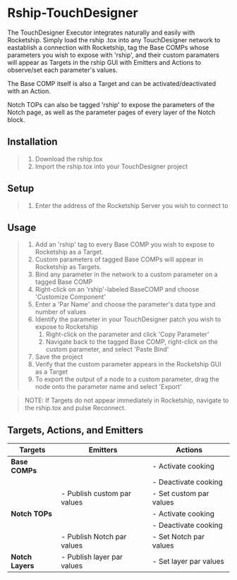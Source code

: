 # Rship-TouchDesigner

The TouchDesigner Executor integrates naturally and easily with Rocketship. Simply load the rship .tox into any TouchDesigner network to eastablish a connection with Rocketship, tag the Base COMPs whose parameters you wish to expose with 'rship', and their custom paramaters will appear as Targets in the rship GUI with Emitters and Actions to observe/set each parameter's values. 

The Base COMP itself is also a Target and can be activated/deactivated with an Action.

Notch TOPs can also be tagged 'rship' to expose the parameters of the Notch page, as well as the parameter pages of every layer of the Notch block.

## Installation

> 1. Download the rship.tox
> 2. Import the rship.tox into your TouchDesigner project

## Setup

> 1. Enter the address of the Rocketship Server you wish to connect to

## Usage

> 1. Add an 'rship' tag to every Base COMP you wish to expose to Rocketship as a Target.
> 2. Custom parameters of tagged Base COMPs will appear in Rocketship as Targets.
> 3. Bind any parameter in the network to a custom parameter on a tagged Base COMP 
>	1. Right-click on an 'rship'-labeled BaseCOMP and choose 'Customize Component'
>	2. Enter a 'Par Name' and choose the parameter's data type and number of values
>	3. Identify the parameter in your TouchDesigner patch you wish to expose to Rocketship
>		1. Right-click on the parameter and click 'Copy Parameter'
>		2. Navigate back to the tagged Base COMP, right-click on the custom parameter, and select 'Paste Bind'
> 4. Save the project
> 5. Verify that the custom parameter appears in the Rocketship GUI as a Target
> 6. To export the output of a node to a custom parameter, drag the node onto the parameter name and select 'Export'

> NOTE: If Targets do not appear immediately in Rocketship, navigate to the rship.tox and pulse Reconnect.

## Targets, Actions, and Emitters

| Targets            | Emitters                         | Actions                |
|--------------------|----------------------------------|------------------------|
| **Base COMPs**     |                                  | - Activate cooking     |
|                    |                                  | - Deactivate cooking   |
|                    | - Publish custom par values      | - Set custom par values|
| **Notch TOPs**     |                                  | - Activate cooking     |
|                    |                                  | - Deactivate cooking   |
|					 | - Publish Notch par values       | - Set Notch par values |
| **Notch Layers**   | - Publish layer par values       | - Set layer par values |